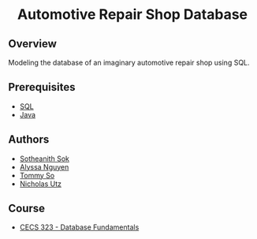 <h1 align="center" style="border: none">Automotive Repair Shop Database</h1>

## Overview
Modeling the database of an imaginary automotive repair shop using SQL.

## Prerequisites
 - [SQL](https://docs.oracle.com/javase/tutorial/jdbc/basics/processingsqlstatements.html)
 - [Java](https://www.oracle.com/java/technologies/javase/javase-jdk8-downloads.html)
 
## Authors
 - [Sotheanith Sok](https://github.com/sotheanith)
 - [Alyssa Nguyen](https://github.com/Alyssa3467)
 - [Tommy So](https://github.com/tommy8492nd)
 - [Nicholas Utz](https://github.com/utznicholas)

## Course
 - [CECS 323 - Database Fundamentals](http://catalog.csulb.edu/preview_course_nopop.php?catoid=5&coid=39988)
